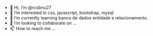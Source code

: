 - 👋 Hi, I’m @rcsbnu27
- 👀 I’m interested in css, javascript, bootstrap, mysql
- 🌱 I’m currently learning banco de dados entidade e relacionamento.
- 💞️ I’m looking to collaborate on ...
- 📫 How to reach me ...

<!---
rcsbnu27/rcsbnu27 is a ✨ special ✨ repository because its `README.md` (this file) appears on your GitHub profile.
You can click the Preview link to take a look at your changes.
--->
